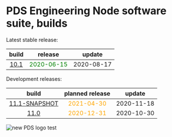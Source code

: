 
PDS Engineering Node software suite, builds
===========================================


Latest stable release:  

|build|release|update|
| :---: | :---: | :---: |
|[10.1](./10.1)|<span style="color:green">2020-06-15</span>|2020-08-17|
  


Development releases:  

|build|planned release|update|
| :---: | :---: | :---: |
|[11.1-SNAPSHOT](./11.1-SNAPSHOT)|<span style="color:orange">2021-04-30</span>|2020-11-18|
|[11.0](./11.0)|<span style="color:orange">2020-12-31</span>|2020-10-30|
  
![new PDS logo test](https://nasa-pds.github.io/pdsen-corral/images/logo.png)